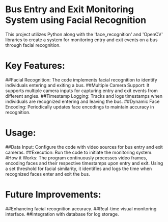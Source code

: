 # Bus Entry and Exit Monitoring System using Facial Recognition
This project utilizes Python along with the 'face_recognition' and 'OpenCV' libraries to create a system for monitoring entry and exit events on a bus through facial recognition.

# Key Features:
##Facial Recognition: The code implements facial recognition to identify individuals entering and exiting a bus.
##Multiple Camera Support: It supports multiple camera inputs for capturing entry and exit events from different angles.
##Timestamp Logging: Tracks and logs timestamps when individuals are recognized entering and leaving the bus.
##Dynamic Face Encoding: Periodically updates face encodings to maintain accuracy in recognition.
# Usage:
##Data Input: Configure the code with video sources for bus entry and exit cameras.
##Execution: Run the code to initiate the monitoring system.
#How it Works:
The program continuously processes video frames, encoding faces and their respective timestamps upon entry and exit. Using a set threshold for facial similarity, it identifies and logs the time when recognized faces enter and exit the bus.

# Future Improvements:
##Enhancing facial recognition accuracy.
##Real-time visual monitoring interface.
##Integration with database for log storage.
